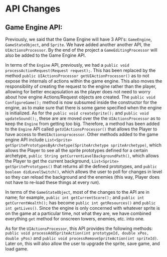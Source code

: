# API Changes

## Game Engine API:
Previously, we said that the Game Engine will have 3 API's: `GameEngine`, `GameStateObject`, and `Sprite`. We have added another another API, the `UIActionsProcessor`. By the end of the project a `GameEditingProcessor` will also be added to the Game Engine API. 

In terms of the `Engine` API, previously, we had a `public void processActionRequest(Request request);`. This has been replaced by the method `public UIActionsProcessor getUIActionProcessor()` as to not expose the internals of actions within the game engine. This also moves the responsibility of creating the request to the engine rather than the player, allowing for better encapsulation as the player does not need to worry about how engine Actions/Request objects are created. The `public void ConfigureGame();` method is now subsumed inside the constructor for the engine, as to make sure that there is some game specified when the engine is initialized. As for the `public void createSprite();` and `public void updateSound();`, these are are moved over the the `UIActionsProcessor` as to keep the `Engine` from getting too big. Therefore, a method has been added to the `Engine` API called `getUIActionsProcessor()` that allows the Player to have access to the`UIActionsprocessor`. Other methods added to the game engine API include `List<Sprite> getSpritePrototypesByArchetype(SpriteArchetype spriteArchetype)`, which allows the Player to see all the sprite prototypes defined for a certain archetype, `public String getCurrentLevelBackgroundPath()`, which allows the Player to get the current background, `List<Sprite> getSpritePrototypes()` that returns all the defined prototypes, and `public boolean didLevelSwitch()`, which allows the user to poll for changes in level so they can reload the background and the enemies (this way, Player does not have to re-load these things at every run). 

In terms of the `GameStateObject`, most of the changes to the API are in name; for example, `public int getCurrentScore();` and `public int getCurrentWealth();` has become `public int getResources()` and `public int getLives()`. Since the engine is only concerned with whatever sprite is on the game at a particular time, not what they are, we have combined everything `get` method for onscreen towers, enemies, etc. into one.  

As for the `UIActionsProcessor`, this API provides the following methods: `public void processAddSpriteAction(int prototypeId, double xPos, double yPos)` and `public void processRemoveSpriteAction(int spriteId)`. Later on, this will also allow the user to upgrade the sprite, save game, and load game.  
